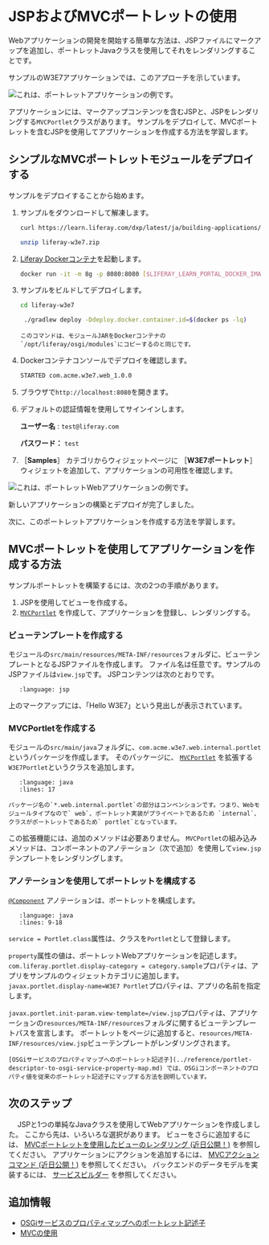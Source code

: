 # JSPおよびMVCポートレットの使用

Webアプリケーションの開発を開始する簡単な方法は、JSPファイルにマークアップを追加し、ポートレットJavaクラスを使用してそれをレンダリングすることです。

サンプルのW3E7アプリケーションでは、このアプローチを示しています。

![これは、ポートレットアプリケーションの例です。](./using-a-jsp-and-mvc-portlet/images/01.png)

アプリケーションには、マークアップコンテンツを含むJSPと、JSPをレンダリングする`MVCPortlet`クラスがあります。 サンプルをデプロイして、MVCポートレットを含むJSPを使用してアプリケーションを作成する方法を学習します。

## シンプルなMVCポートレットモジュールをデプロイする

サンプルをデプロイすることから始めます。

1. サンプルをダウンロードして解凍します。

   ```bash
   curl https://learn.liferay.com/dxp/latest/ja/building-applications/developing-a-java-web-application/using-mvc/liferay-w3e7.zip -O
   ```

   ```bash
   unzip liferay-w3e7.zip
   ```

1. [Liferay Dockerコンテナ](../../../installation-and-upgrades/installing-liferay/using-liferay-docker-images.md)を起動します。

   ```bash
   docker run -it -m 8g -p 8080:8080 [$LIFERAY_LEARN_PORTAL_DOCKER_IMAGE$]
   ```

1. サンプルをビルドしてデプロイします。

    ```bash
    cd liferay-w3e7
    ```

    ```bash
     ./gradlew deploy -Ddeploy.docker.container.id=$(docker ps -lq)
    ```

    ```{note}
    このコマンドは、モジュールJARをDockerコンテナの`/opt/liferay/osgi/modules`にコピーするのと同じです。
    ```

1. Dockerコンテナコンソールでデプロイを確認します。

    ```bash
    STARTED com.acme.w3e7.web_1.0.0
    ```

1. ブラウザで`http://localhost:8080`を開きます。

1. デフォルトの認証情報を使用してサインインします。

    **ユーザー名** : `test@liferay.com`

    **パスワード：** `test`

1. ［**Samples**］ カテゴリからウィジェットページに ［**W3E7ポートレット**］ ウィジェットを追加して、アプリケーションの可用性を確認します。

![これは、ポートレットWebアプリケーションの例です。](./using-a-jsp-and-mvc-portlet/images/02.png)

新しいアプリケーションの構築とデプロイが完了しました。

次に、このポートレットアプリケーションを作成する方法を学習します。

## MVCポートレットを使用してアプリケーションを作成する方法

サンプルポートレットを構築するには、次の2つの手順があります。

1. JSPを使用してビューを作成する。
2. [`MVCPortlet`](https://github.com/liferay/liferay-portal/blob/[$LIFERAY_LEARN_PORTAL_GIT_TAG$]/portal-kernel/src/com/liferay/portal/kernel/portlet/bridges/mvc/MVCPortlet.java) を作成して、アプリケーションを登録し、レンダリングする。

### ビューテンプレートを作成する

モジュールの`src/main/resources/META-INF/resources`フォルダに、ビューテンプレートとなるJSPファイルを作成します。 ファイル名は任意です。サンプルのJSPファイルは`view.jsp`です。 JSPコンテンツは次のとおりです。

```{literalinclude} ./using-a-jsp-and-mvc-portlet/resources/liferay-w3e7.zip/w3e7-web/src/main/resources/META-INF/resources/view.jsp
   :language: jsp
```

上のマークアップには、「Hello W3E7」という見出しが表示されています。

### MVCPortletを作成する

モジュールの`src/main/java`フォルダに、`com.acme.w3e7.web.internal.portlet`というパッケージを作成します。 そのパッケージに、 [`MVCPortlet`](https://github.com/liferay/liferay-portal/blob/[$LIFERAY_LEARN_PORTAL_GIT_TAG$]/portal-kernel/src/com/liferay/portal/kernel/portlet/bridges/mvc/MVCPortlet.java) を拡張する`W3E7Portlet`というクラスを追加します。

```{literalinclude} ./using-a-jsp-and-mvc-portlet/resources/liferay-w3e7.zip/w3e7-web/src/main/java/com/acme/w3e7/web/internal/portlet/W3E7Portlet.java
   :language: java
   :lines: 17
```

```{note}
パッケージ名の`*.web.internal.portlet`の部分はコンベンションです。つまり、Webモジュールタイプなので` web`、ポートレット実装がプライベートであるため `internal`、クラスがポートレットであるため` portlet`となっています。
```

この拡張機能には、追加のメソッドは必要ありません。 `MVCPortlet`の組み込みメソッドは、コンポーネントのアノテーション（次で追加）を使用して`view.jsp`テンプレートをレンダリングします。

### アノテーションを使用してポートレットを構成する

[`@Component`](https://docs.osgi.org/javadoc/osgi.cmpn/7.0.0/org/osgi/service/component/annotations/Component.html) アノテーションは、ポートレットを構成します。

```{literalinclude} ./using-a-jsp-and-mvc-portlet/resources/liferay-w3e7.zip/w3e7-web/src/main/java/com/acme/w3e7/web/internal/portlet/W3E7Portlet.java
   :language: java
   :lines: 9-18
```

`service = Portlet.class`属性は、クラスを`Portlet`として登録します。

`property`属性の値は、ポートレットWebアプリケーションを記述します。 `com.liferay.portlet.display-category = category.sample`プロパティは、アプリをサンプルのウィジェットカテゴリに追加します。 `javax.portlet.display-name=W3E7 Portlet`プロパティは、アプリの名前を指定します。

`javax.portlet.init-param.view-template=/view.jsp`プロパティは、アプリケーションの`resources/META-INF/resources`フォルダに関するビューテンプレートパスを宣言します。 ポートレットをページに追加すると、`resources/META-INF/resources/view.jsp`ビューテンプレートがレンダリングされます。

```{note}
[OSGiサービスのプロパティマップへのポートレット記述子](../reference/portlet-descriptor-to-osgi-service-property-map.md) では、OSGiコンポーネントのプロパティ値を従来のポートレット記述子にマップする方法を説明しています。
```

## 次のステップ

　 JSPと1つの単純なJavaクラスを使用してWebアプリケーションを作成しました。 ここから先は、いろいろな選択があります。 ビューをさらに追加するには、 [MVCポートレットを使用したビューのレンダリング (近日公開！)](./rendering-views-with-mvc-portlet.md) を参照してください。 アプリケーションにアクションを追加するには、 [MVCアクションコマンド (近日公開！)](./mvc-action-command.md) を参照してください。 バックエンドのデータモデルを実装するには、 [サービスビルダー](../../data-frameworks/service-builder.md) を参照してください。

## 追加情報

* [OSGiサービスのプロパティマップへのポートレット記述子](../reference/portlet-descriptor-to-osgi-service-property-map.md)
* [MVCの使用](../using-mvc.md)
